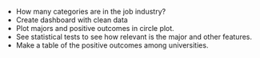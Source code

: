 - How many categories are in the job industry?
- Create dashboard with clean data
- Plot majors and positive outcomes in circle plot.
- See statistical tests to see how relevant is the major and other features.
- Make a table of the positive outcomes among universities.